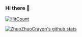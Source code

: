### Hi there 👋
[![HitCount](http://hits.dwyl.com/ZhuoZhuoCrayon/ZhuoZhuoCrayon.svg)](http://hits.dwyl.com/ZhuoZhuoCrayon/ZhuoZhuoCrayon)

<!--
**ZhuoZhuoCrayon/ZhuoZhuoCrayon** is a ✨ _special_ ✨ repository because its `README.md` (this file) appears on your GitHub profile.

Here are some ideas to get you started:

- 🔭 I’m currently working on ...
- 🌱 I’m currently learning ...
- 👯 I’m looking to collaborate on ...
- 🤔 I’m looking for help with ...
- 💬 Ask me about ...
- 📫 How to reach me: ...
- 😄 Pronouns: ...
- ⚡ Fun fact: ...
-->

[![ZhuoZhuoCrayon's github stats](https://github-readme-stats.vercel.app/api?username=ZhuoZhuoCrayon&show_icons=true&theme=dracula&custom_title=Crayon%27s%20GitHub%20Stats)](https://github.com/anuraghazra/github-readme-stats)
